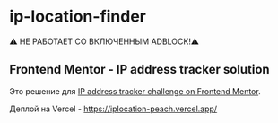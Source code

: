 # ip-location-finder
⚠️ НЕ РАБОТАЕТ СО ВКЛЮЧЕННЫМ ADBLOCK!⚠️
## Frontend Mentor - IP address tracker solution

Это решение для [IP address tracker challenge on Frontend Mentor](https://www.frontendmentor.io/challenges/ip-address-tracker-I8-0yYAH0). 

Деплой на Vercel - https://iplocation-peach.vercel.app/
